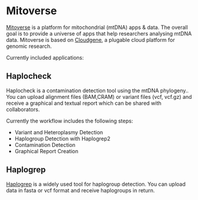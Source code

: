 # Mitoverse

[Mitoverse](https://mitoverse.i-med.ac.at) is a platform for mitochondrial (mtDNA) apps & data. The overall goal is to provide a universe of apps that help researchers analysing mtDNA data. Mitoverse is based on [Cloudgene](http://www.cloudgene.io/), a plugable cloud platform for genomic research.

Currently included applications:

## Haplocheck

Haplocheck is a contamination detection tool using the mtDNA phylogeny.. You can upload alignment files (BAM,CRAM) or variant files (vcf, vcf.gz) and receive a graphical and textual report which can be shared with collaborators.

Currently the workflow includes the following steps:

* Variant and Heteroplasmy Detection 
* Haplogroup Detection with Haplogrep2
* Contamination Detection
* Graphical Report Creation

## Haplogrep

[Haplogrep](http://haplogrep.uibk.ac.at) is a widely used tool for haplogroup detection. You can upload data in fasta or vcf format and receive haplogroups in return. 